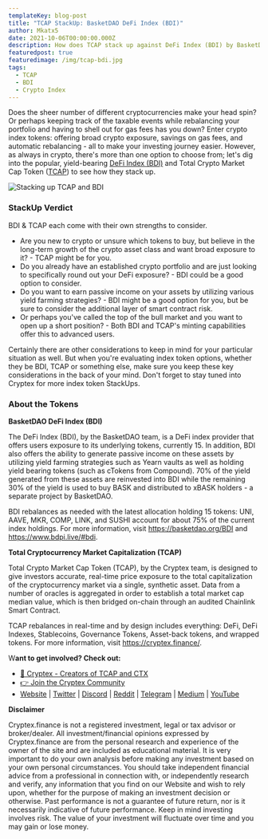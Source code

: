 ```yaml
---
templateKey: blog-post
title: "TCAP StackUp: BasketDAO DeFi Index (BDI)"
author: Mkatx5
date: 2021-10-06T00:00:00.000Z
description: How does TCAP stack up against DeFi Index (BDI) by BasketDAO?
featuredpost: true
featuredimage: /img/tcap-bdi.jpg
tags:
  - TCAP
  - BDI
  - Crypto Index
---
```

Does the sheer number of different cryptocurrencies make your head spin? Or perhaps keeping track of the taxable events while rebalancing your portfolio and having to shell out for gas fees has you down? Enter crypto index tokens: offering broad crypto exposure, savings on gas fees, and automatic rebalancing - all to make your investing journey easier. However, as always in crypto, there's more than one option to choose from; let's dig into the popular, yield-bearing [DeFi Index (BDI)](https://basketdao.org/BDI) and Total Crypto Market Cap Token ([TCAP](https://cryptex.finance/)) to see how they stack up.

![](/img/tcap-bdi-stackup-ifg.png "Stacking up TCAP and BDI")

### **StackUp Verdict**

BDI & TCAP each come with their own strengths to consider.

* Are you new to crypto or unsure which tokens to buy, but believe in the long-term growth of the crypto asset class and want broad exposure to it? - TCAP might be for you.
* Do you already have an established crypto portfolio and are just looking to specifically round out your DeFi exposure? - BDI could be a good option to consider.
* Do you want to earn passive income on your assets by utilizing various yield farming strategies? - BDI might be a good option for you, but be sure to consider the additional layer of smart contract risk.
* Or perhaps you've called the top of the bull market and you want to open up a short position? - Both BDI and TCAP's minting capabilities offer this to advanced users.

Certainly there are other considerations to keep in mind for your particular situation as well. But when you're evaluating index token options, whether they be BDI, TCAP or something else, make sure you keep these key considerations in the back of your mind. Don't forget to stay tuned into Cryptex for more index token StackUps.

### About the Tokens

**BasketDAO DeFi Index (BDI)**

The DeFi Index (BDI), by the BasketDAO team, is a DeFi index provider that offers users exposure to its underlying tokens, currently 15. In addition, BDI also offers the ability to generate passive income on these assets by utilizing yield farming strategies such as Yearn vaults as well as holding yield bearing tokens (such as cTokens from Compound). 70% of the yield generated from these assets are reinvested into BDI while the remaining 30% of the yield is used to buy BASK and distributed to xBASK holders - a separate project by BasketDAO.

BDI rebalances as needed with the latest allocation holding 15 tokens: UNI, AAVE, MKR, COMP, LINK, and SUSHI account for about 75% of the current index holdings. For more information, visit [](https://basketdao.org/BDI)<https://basketdao.org/BDI> and [](https://www.bdpi.live/#bdi)<https://www.bdpi.live/#bdi>.

**Total Cryptocurrency Market Capitalization (TCAP)**

Total Crypto Market Cap Token (TCAP), by the Cryptex team, is designed to give investors accurate, real-time price exposure to the total capitalization of the cryptocurrency market via a single, synthetic asset. Data from a number of oracles is aggregated in order to establish a total market cap median value, which is then bridged on-chain through an audited Chainlink Smart Contract.

TCAP rebalances in real-time and by design includes everything: DeFi, DeFi Indexes, Stablecoins, Governance Tokens, Asset-back tokens, and wrapped tokens. For more information, visit [](https://cryptex.finance/)<https://cryptex.finance/>.

W**ant to get involved? Check out:**

* [👥 Cryptex - Creators of TCAP and CTX](https://cryptex.finance/)
* [👉 Join the Cryptex Community](https://cryptex.finance/#community)
* [Website](https://cryptex.finance/) | [Twitter](https://twitter.com/CryptexFinance) | [Discord](https://discord.gg/b8XgHYbkaN) | [Reddit](https://www.reddit.com/r/TotalCryptoMarketCap/) | [Telegram](https://t.me/cryptexfinance) | [Medium](https://medium.com/cryptexfinance) | [YouTube](https://www.youtube.com/channel/UCdN17zdr5MCDph75srdhutQ)

**Disclaimer**

Cryptex.finance is not a registered investment, legal or tax advisor or broker/dealer. All investment/financial opinions expressed by Cryptex.finance are from the personal research and experience of the owner of the site and are included as educational material. It is very important to do your own analysis before making any investment based on your own personal circumstances. You should take independent financial advice from a professional in connection with, or independently research and verify, any information that you find on our Website and wish to rely upon, whether for the purpose of making an investment decision or otherwise. Past performance is not a guarantee of future return, nor is it necessarily indicative of future performance. Keep in mind investing involves risk. The value of your investment will fluctuate over time and you may gain or lose money.
